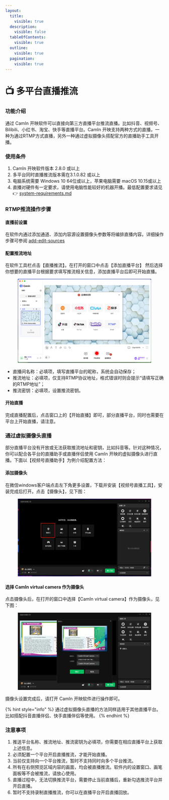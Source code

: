 ```yaml
---
layout:
  title:
    visible: true
  description:
    visible: false
  tableOfContents:
    visible: true
  outline:
    visible: true
  pagination:
    visible: true
---
```


# 📺 多平台直播推流

### **功能介绍**

通过 CamIn 开映软件可以直接向第三方直播平台推流直播。比如抖音、视频号、Bilibili、小红书、淘宝、快手等直播平台。CamIn 开映支持两种方式的直播，一种为通过RTMP方式直播，另外一种通过虚拟摄像头搭配官方的直播助手工具开播。

### 使用条件

1. CamIn 开映软件版本 2.8.0 或以上
2. 多平台同时直播推流版本需在3.1.0.82 或以上
3. 电脑系统需要 Windows 10 64位或以上，苹果电脑需要 macOS 10.15或以上
4. 直播对硬件有一定要求，请使用电脑性能较好的机器开播。最低配置要求请见👉 [system-requirements.md](../../guidebook/system-requirements.md "mention")

### RTMP推流操作步骤

#### 直播前设置

在软件内通过添加通道、添加内容源设置摄像头参数等将编排直播内容。详细操作步骤可参阅 [add-edit-sources](../add-edit-sources/ "mention")

#### 配置推流地址

在软件工具栏点击【直播推流】。在打开的窗口中点击【添加直播平台】 然后选择你想要的直播平台根据要求填写推流相关信息，添加直播平台后即可开始直播。

<figure><img src="../../.gitbook/assets/image (108).png" alt=""><figcaption></figcaption></figure>

* 直播间名称：必填项，填写直播平台的昵称，系统会自动保存；
* 推流地址：必填项，仅支持RTMP协议地址，格式错误时则会提示“请填写正确的RTMP地址”；
* 推流密钥：必填项，设置推流密钥。

#### 开始直播

完成直播配置后，点击窗口上的【开始直播】即可，部分直播平台，同时也需要在平台上开始直播，请注意。

### 通过虚拟摄像头直播

部分直播平台没有开放或无法获取推流地址和密钥，比如抖音等。针对这种情况，你可以配合各平台的直播助手或直播伴侣使用 CamIn 开映的虚拟摄像头进行直播。下面以【视频号直播助手】为例介绍配置方法：

#### 添加摄像头

在微信windows客户端点击左下角更多设置，下载并安装【视频号直播工具】，安装完成后打开。点击【摄像头】，见下图：

<figure><img src="../../.gitbook/assets/添加摄像头.png" alt=""><figcaption></figcaption></figure>

#### 选择 CamIn virtual camera 作为摄像头

点击摄像头后，在打开的窗口中选择【CamIn virtual camera】作为摄像头，见下图：

<figure><img src="../../.gitbook/assets/选择摄像头 camin.png" alt=""><figcaption></figcaption></figure>

摄像头设置完成后，请打开 CamIn 开映软件进行操作即可。

{% hint style="info" %}
通过虚拟摄像头直播的方法同样适用于其他直播平台。比如搭配抖音直播伴侣、快手直播伴侣等使用。
{% endhint %}

### 注意事项

1. 推送平台名称、推流地址、推流密钥为必填项，你需要在相应直播平台上获取上述信息。
2. 必须配置一个平台开启直播推流，才能开始直播。
3. 当前仅支持向一个平台推流，暂时不支持同时向多个平台推流。
4. 所有在右侧预览区域内容的画面，均会被直播推流。软件内的设置窗口、画笔面板等不会被推流，请放心使用。
5. 直播过程中，无法切换推流平台，需要停止当前直播后，重新勾选推流平台并开启直播。
6. 暂时不支持录制直播推流，你可以在直播平台开启直播回放。
